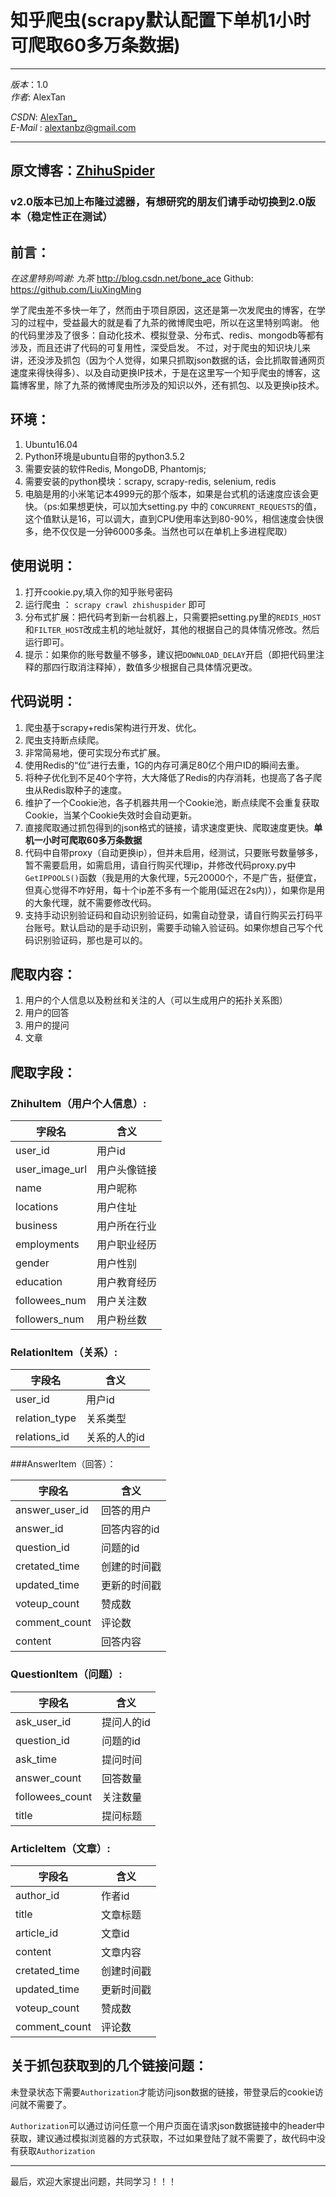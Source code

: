 # 知乎爬虫(scrapy默认配置下单机1小时可爬取60多万条数据)  
***
*版本*：1.0  
*作者*: AlexTan  

*CSDN*: [AlexTan_](http://blog.csdn.net/alextan_)  
*E-Mail* : <alextanbz@gmail.com>  
***

## 原文博客：[ZhihuSpider](http://blog.csdn.net/AlexTan_/article/details/77057068)
### v2.0版本已加上布隆过滤器，有想研究的朋友们请手动切换到2.0版本（稳定性正在测试）
## 前言：

*在这里特别鸣谢: 九茶*  <http://blog.csdn.net/bone_ace>   Github: <https://github.com/LiuXingMing>

学了爬虫差不多快一年了，然而由于项目原因，这还是第一次发爬虫的博客，在学习的过程中，受益最大的就是看了九茶的微博爬虫吧，所以在这里特别鸣谢。 他的代码里涉及了很多：自动化技术、模拟登录、分布式、redis、mongodb等都有涉及，而且还讲了代码的可复用性，深受启发。 不过，对于爬虫的知识块儿来讲，还没涉及抓包（因为个人觉得，如果只抓取json数据的话，会比抓取普通网页速度来得快得多）、以及自动更换IP技术，于是在这里写一个知乎爬虫的博客，这篇博客里，除了九茶的微博爬虫所涉及的知识以外，还有抓包、以及更换ip技术。



## 环境：

1. Ubuntu16.04
2. Python环境是ubuntu自带的python3.5.2
3. 需要安装的软件Redis, MongoDB, Phantomjs;
4. 需要安装的python模块：scrapy, scrapy-redis, selenium, redis
5. 电脑是用的小米笔记本4999元的那个版本，如果是台式机的话速度应该会更快。（ps:如果想更快，可以加大setting.py 中的 `CONCURRENT_REQUESTS`的值，这个值默认是16，可以调大，直到CPU使用率达到80-90%，相信速度会快很多，绝不仅仅是一分钟6000多条。当然也可以在单机上多进程爬取）



## 使用说明：

1. 打开cookie.py,填入你的知乎账号密码
2. 运行爬虫 ： `scrapy crawl zhishuspider` 即可
3. 分布式扩展：把代码考到新一台机器上，只需要把setting.py里的`REDIS_HOST`和`FILTER_HOST`改成主机的地址就好，其他的根据自己的具体情况修改。然后运行即可。
4. 提示：如果你的账号数量不够多，建议把`DOWNLOAD_DELAY`开启（即把代码里注释的那四行取消注释掉），数值多少根据自己具体情况更改。



## 代码说明：

1. 爬虫基于scrapy+redis架构进行开发、优化。
2. 爬虫支持断点续爬。
3. 非常简易地，便可实现分布式扩展。
4. 使用Redis的“位”进行去重，1G的内存可满足80亿个用户ID的瞬间去重。
5. 将种子优化到不足40个字符，大大降低了Redis的内存消耗，也提高了各子爬虫从Redis取种子的速度。
6. 维护了一个Cookie池，各子机器共用一个Cookie池，断点续爬不会重复获取Cookie，当某个Cookie失效时会自动更新。
7. 直接爬取通过抓包得到的json格式的链接，请求速度更快、爬取速度更快。**单机一小时可爬取60多万条数据**
8. 代码中自带proxy（自动更换ip），但并未启用，经测试，只要账号数量够多，暂不需要启用，如需启用，请自行购买代理ip，并修改代码proxy.py中`GetIPPOOLS()`函数（我是用的大象代理，5元20000个，不是广告，挺便宜，但真心觉得不咋好用，每十个ip差不多有一个能用(延迟在2s内)），如果你是用的大象代理，就不需要修改代码。
9. 支持手动识别验证码和自动识别验证码，如需自动登录，请自行购买云打码平台账号。默认启动的是手动识别，需要手动输入验证码。如果你想自己写个代码识别验证码，那也是可以的。



## 爬取内容：

1. 用户的个人信息以及粉丝和关注的人（可以生成用户的拓扑关系图）
2. 用户的回答
3. 用户的提问
4. 文章



## 爬取字段：

### ZhihuItem（用户个人信息）:

| 字段名            | 含义     |
| -------------- | ------ |
| user_id        | 用户id   |
| user_image_url | 用户头像链接 |
| name           | 用户昵称   |
| locations      | 用户住址   |
| business       | 用户所在行业 |
| employments    | 用户职业经历 |
| gender         | 用户性别   |
| education      | 用户教育经历 |
| followees_num  | 用户关注数  |
| followers_num  | 用户粉丝数  |



### RelationItem（关系）:

| 字段名           | 含义      |
| ------------- | ------- |
| user_id       | 用户id    |
| relation_type | 关系类型    |
| relations_id  | 关系的人的id |



###AnswerItem（回答）：

| 字段名            | 含义      |
| -------------- | ------- |
| answer_user_id | 回答的用户   |
| answer_id      | 回答内容的id |
| question_id    | 问题的id   |
| cretated_time  | 创建的时间戳  |
| updated_time   | 更新的时间戳  |
| voteup_count   | 赞成数     |
| comment_count  | 评论数     |
| content        | 回答内容    |



### QuestionItem（问题）:

| 字段名             | 含义     |
| --------------- | ------ |
| ask_user_id     | 提问人的id |
| question_id     | 问题的id  |
| ask_time        | 提问时间   |
| answer_count    | 回答数量   |
| followees_count | 关注数量   |
| title           | 提问标题   |



### ArticleItem（文章）:

| 字段名           | 含义    |
| ------------- | ----- |
| author_id     | 作者id  |
| title         | 文章标题  |
| article_id    | 文章id  |
| content       | 文章内容  |
| cretated_time | 创建时间戳 |
| updated_time  | 更新时间戳 |
| voteup_count  | 赞成数   |
| comment_count | 评论数   |





## 关于抓包获取到的几个链接问题：

未登录状态下需要`Authorization`才能访问json数据的链接，带登录后的cookie访问就不需要了。

`Authorization`可以通过访问任意一个用户页面在请求json数据链接中的header中获取，建议通过模拟浏览器的方式获取，不过如果登陆了就不需要了，故代码中没有获取`Authorization`



***

最后，欢迎大家提出问题，共同学习！！！



